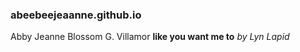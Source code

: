 ### abeebeejeaanne.github.io
Abby Jeanne Blossom G. Villamor
**like you want me to** 
*by Lyn Lapid*
